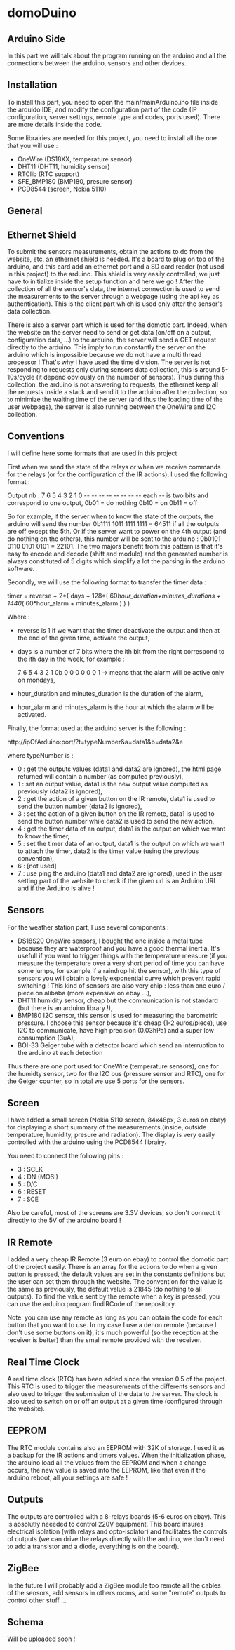 domoDuino
===============

Arduino Side
-------------

In this part we will talk about the program running on the arduino and all the connections between the arduino, sensors and other devices.

Installation
--------------

To install this part, you need to open the main/mainArduino.ino file inside the arduido IDE, and modify the configuration part of the code (IP configuration, server settings, remote type and codes, ports used). There are more details inside the code.

Some librairies are needed for this project, you need to install all the one that you will use :

- OneWire (DS18XX, temperature sensor)
- DHT11 (DHT11, humidity sensor)
- RTClib (RTC support)
- SFE_BMP180 (BMP180, presure sensor)
- PCD8544 (screen, Nokia 5110)

General
--------------

Ethernet Shield
--------------

To submit the sensors measurements, obtain the actions to do from the website, etc, an ethernet shield is needed. It's a board to plug on top of the arduino, and this card add an ethernet port and a SD card reader (not used in this project) to the arduino. This shield is very easily controlled, we just have to initialize inside the setup function and here we go ! After the collection of all the sensor's data, the internet connection is used to send the measurements to the server through a webpage (using the api key as authentication). This is the client part which is used only after the sensor's data collection. 

There is also a server part which is used for the domotic part. Indeed, when the website on the server need to send or get data (on/off on a output, configuration data, ...) to the arduino, the server will send a GET request directly to the arduino. This imply to run constantly the server on the arduino which is impossible because we do not have a multi thread processor ! That's why I have used the time division. The server is not responding to requests only during sensors data collection, this is around 5-10s/cycle (it depend obviously on the number of sensors). Thus during this collection, the arduino is not answering to requests, the ethernet keep all the requests inside a stack and send it to the arduino after the collection, so to minimize the waiting time of the server (and thus the loading time of the user webpage), the server is also running between the OneWire and I2C collection.

Conventions
------------

I will define here some formats that are used in this project

First when we send the state of the relays or when we receive commands for the relays (or for the configuration of the IR actions), I used the following format :

Output nb : 7  6  5  4  3  2  1  0
            -- -- -- -- -- -- -- --
each -- is two bits and correspond to one output,
0b01 = do nothing
0b10 = on
0b11 = off

So for example, if the server when to know the state of the outputs, the arduino will send the number 0b1111 1011 1111 1111 = 64511 if all the outputs are off except the 5th. Or if the server want to power on the 4th output (and do nothing on the others), this number will be sent to the arduino : 0b0101 0110 0101 0101 = 22101. The two majors benefit from this pattern is that it's easy to encode and decode (shift and modulo) and the generated number is always constituted of 5 digits which simplify a lot the parsing in the arduino software.

Secondly, we will use the following format to transfer the timer data :

timer = reverse + 2*( days + 128*( 60*hour_duration+minutes_durations + 1440*( 60*hour_alarm + minutes_alarm ) ) ) 

Where :

- reverse is 1 if we want that the timer deactivate the output and then at the end of the given time, activate the output,
- days is a number of 7 bits where the ith bit from the right correspond to the ith day in the week, for example :

   7 6 5 4 3 2 1
0b 0 0 0 0 0 0 1 -> means that the alarm will be active only on mondays,

- hour_duration and minutes_duration is the duration of the alarm,
- hour_alarm and minutes_alarm is the hour at which the alarm will be activated.

Finally, the format used at the arduino server is the following :

http://ipOfArduino:port/?t=typeNumber&a=data1&b=data2&e

where typeNumber is : 

- 0 : get the outputs values (data1 and data2 are ignored), the html page returned will contain a number (as computed previously),
- 1 : set an output value, data1 is the new output value computed as previously (data2 is ignored),
- 2 : get the action of a given button on the IR remote, data1 is used to send the button number (data2 is ignored),
- 3 : set the action of a given button on the IR remote, data1 is used to send the button number while data2 is used to send the new action,
- 4 : get the timer data of an output, data1 is the output on which we want to know the timer,
- 5 : set the timer data of an output, data1 is the output on which we want to attach the timer, data2 is the timer value (using the previous convention),
- 6 : [not used]
- 7 : use ping the arduino (data1 and data2 are ignored), used in the user setting part of the website to check if the given url is an Arduino URL and if the Arduino is alive !


Sensors
-------------

For the weather station part, I use several components :

- DS18S20 OneWire sensors, I bought the one inside a metal tube because they are waterproof and you have a good thermal inertia. It's usefull if you want to trigger things with the temperature measure (if you measure the temperature over a very short period of time you can have some jumps, for example if a raindrop hit the sensor), with this type of sensors you will obtain a lovely exponential curve which prevent rapid switching ! This kind of sensors are also very chip : less than one euro / piece on alibaba (more expensive on ebay ...),
- DHT11 humidity sensor, cheap but the communication is not standard (but there is an arduino library !),
- BMP180 I2C sensor, this sensor is used for measuring the barometric pressure. I choose this sensor because it's cheap (1-2 euros/piece), use I2C to communicate, have high precision (0.03hPa) and a super low consumption (3uA),
- BOI-33 Geiger tube with a detector board which send an interruption to the arduino at each detection

Thus there are one port used for OneWire (temperature sensors), one for the humidty sensor, two for the I2C bus (pressure sensor and RTC), one for the Geiger counter, so in total we use 5 ports for the sensors.

Screen
------------

I have added a small screen (Nokia 5110 screen, 84x48px, 3 euros on ebay) for displaying a short summary of the measurements (inside, outside temperature, humidity, presure and radiation). The display is very easily controlled with the arduino using the PCD8544 librairy.

You need to connect the following pins :

- 3 : SCLK
- 4 : DN (MOSI)
- 5 : D/C
- 6 : RESET
- 7 : SCE

Also be careful, most of the screens are 3.3V devices, so don't connect it directly to the 5V of the arduino board !

IR Remote
------------

I added a very cheap IR Remote (3 euro on ebay) to control the domotic part of the project easily. There is an array for the actions to do when a given button is pressed, the default values are set in the constants definitions but the user can set them through the website. The convention for the value is the same as previously, the default value is 21845 (do nothing to all outputs). To find the value sent by the remote when a key is pressed, you can use the arduino program findIRCode of the repository.

Note: you can use any remote as long as you can obtain the code for each button that you want to use. In my case I use a denon remote (because I don't use some buttons on it), it's much powerful (so the reception at the receiver is better) than the small remote provided with the receiver.

Real Time Clock
------------

A real time clock (RTC) has been added since the version 0.5 of the project. This RTC is used to trigger the measurements of the differents sensors and also used to trigger the submission of the data to the server. The clock is also used to switch on or off an output at a given time (configured through the website).

EEPROM
-------------

The RTC module contains also an EEPROM with 32K of storage. I used it as a backup for the IR actions and timers values. When the initialization phase, the arduino load all the values from the EEPROM and when a change occurs, the new value is saved into the EEPROM, like that even if the arduino reboot, all your settings are safe !

Outputs
----------

The outputs are controlled with a 8-relays boards (5-6 euros on ebay). This is absolutly neeeded to control 220V equipment. This board insures electrical isolation (with relays and opto-isolator) and facilitates the controls of outputs (we can drive the relays directly with the arduino, we don't need to add a transistor and a diode, everything is on the board).

ZigBee
---------

In the future I will probably add a ZigBee module too remote all the cables of the sensors, add sensors in others rooms, add some "remote" outputs to control other stuff ...

Schema
-----------

Will be uploaded soon !
